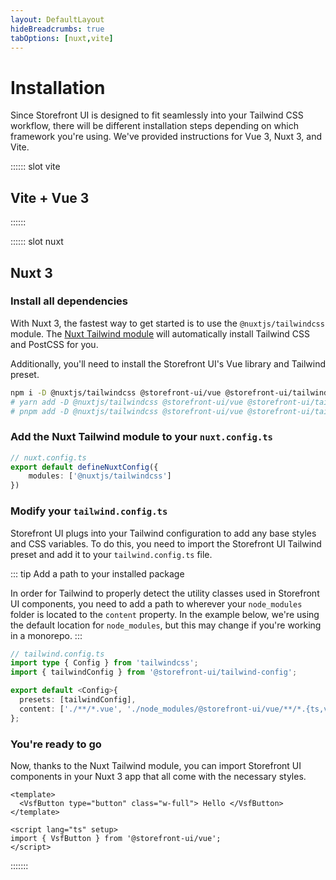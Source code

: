 ```yaml
---
layout: DefaultLayout
hideBreadcrumbs: true
tabOptions: [nuxt,vite]
---
```

# Installation

Since Storefront UI is designed to fit seamlessly into your Tailwind CSS workflow, there will be different installation steps depending on which framework you're using. We've provided instructions for Vue 3, Nuxt 3, and Vite.

:::::: slot vite
## Vite + Vue 3
::::::

:::::: slot nuxt
## Nuxt 3

### Install all dependencies

With Nuxt 3, the fastest way to get started is to use the `@nuxtjs/tailwindcss` module. The [Nuxt Tailwind module](https://tailwindcss.nuxtjs.org/) will automatically install Tailwind CSS and PostCSS for you.

Additionally, you'll need to install the Storefront UI's Vue library and Tailwind preset.

```bash
npm i -D @nuxtjs/tailwindcss @storefront-ui/vue @storefront-ui/tailwind-config
# yarn add -D @nuxtjs/tailwindcss @storefront-ui/vue @storefront-ui/tailwind-config
# pnpm add -D @nuxtjs/tailwindcss @storefront-ui/vue @storefront-ui/tailwind-config
```

### Add the Nuxt Tailwind module to your `nuxt.config.ts`

```ts
// nuxt.config.ts
export default defineNuxtConfig({
    modules: ['@nuxtjs/tailwindcss']
})
```

### Modify your `tailwind.config.ts`

Storefront UI plugs into your Tailwind configuration to add any base styles and CSS variables. To do this, you need to import the Storefront UI Tailwind preset and add it to your `tailwind.config.ts` file.

::: tip Add a path to your installed package

In order for Tailwind to properly detect the utility classes used in Storefront UI components, you need to add a path to wherever your `node_modules` folder is located to the `content` property. In the example below, we're using the default location for `node_modules`, but this may change if you're working in a monorepo.
:::

```ts
// tailwind.config.ts
import type { Config } from 'tailwindcss';
import { tailwindConfig } from '@storefront-ui/tailwind-config';

export default <Config>{
  presets: [tailwindConfig],
  content: ['./**/*.vue', './node_modules/@storefront-ui/vue/**/*.{ts,vue}'],
};

```

### You're ready to go

Now, thanks to the Nuxt Tailwind module, you can import Storefront UI components in your Nuxt 3 app that all come with the necessary styles.

```vue
<template>
  <VsfButton type="button" class="w-full"> Hello </VsfButton>
</template>

<script lang="ts" setup>
import { VsfButton } from '@storefront-ui/vue';
</script>
```

<Showcase showcase-name="Button/ButtonBlock" :show-source="false"/>


:::::::
<!-- ## Our dependencies

```
@storefront-ui/css @storefront-ui/shared @vueuse/core jw-paginate tabbable
``` -->
